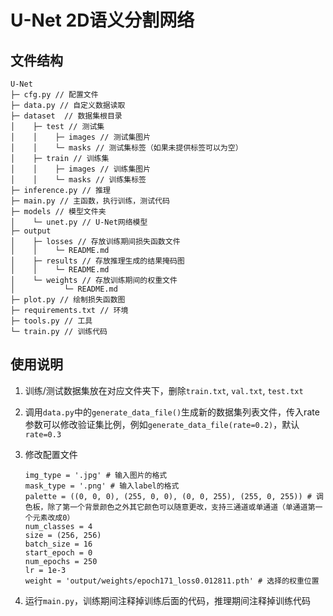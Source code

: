 # U-Net 2D语义分割网络

## 文件结构

```
U-Net
├─ cfg.py // 配置文件
├─ data.py // 自定义数据读取
├─ dataset  // 数据集根目录
│    ├─ test // 测试集
│    │    ├─ images // 测试集图片
│    │    └─ masks // 测试集标签（如果未提供标签可以为空）
│    ├─ train // 训练集
│    │    ├─ images // 训练集图片
│    │    └─ masks // 训练集标签
├─ inference.py // 推理
├─ main.py // 主函数，执行训练，测试代码
├─ models // 模型文件夹
│    └─ unet.py // U-Net网络模型
├─ output
│    ├─ losses // 存放训练期间损失函数文件
│    │    └─ README.md
│    ├─ results // 存放推理生成的结果掩码图
│    │    └─ README.md
│    └─ weights // 存放训练期间的权重文件
│           └─ README.md
├─ plot.py // 绘制损失函数图
├─ requirements.txt // 环境
├─ tools.py // 工具
└─ train.py // 训练代码
```

## 使用说明

1. 训练/测试数据集放在对应文件夹下，删除`train.txt`, `val.txt`, `test.txt`

2. 调用`data.py`中的`generate_data_file()`生成新的数据集列表文件，传入rate参数可以修改验证集比例，例如`generate_data_file(rate=0.2)`，默认`rate=0.3`

3. 修改配置文件

   ```
   img_type = '.jpg' # 输入图片的格式
   mask_type = '.png' # 输入label的格式
   palette = ((0, 0, 0), (255, 0, 0), (0, 0, 255), (255, 0, 255)) # 调色板，除了第一个背景颜色之外其它颜色可以随意更改，支持三通道或单通道（单通道第一个元素改成0）
   num_classes = 4 
   size = (256, 256)
   batch_size = 16
   start_epoch = 0
   num_epochs = 250
   lr = 1e-3
   weight = 'output/weights/epoch171_loss0.012811.pth' # 选择的权重位置
   ```

4. 运行`main.py`，训练期间注释掉训练后面的代码，推理期间注释掉训练代码